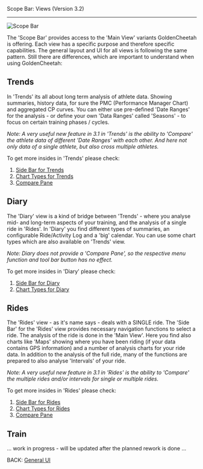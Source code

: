 Scope Bar: Views (Version 3.2)
***

![Scope Bar](https://raw.githubusercontent.com/GoldenCheetah/GoldenCheetah/master/doc/wiki/ScopeBar_Views.jpg)

The 'Scope Bar' provides access to the 'Main View' variants GoldenCheetah is offering. Each view has a specific purpose and therefore specific capabilities. The general layout and UI for all views is following the same pattern. Still there are differences, which are important to understand when using GoldenCheetah:

## Trends

In 'Trends' its all about long term analysis of athlete data. Showing summaries, history data, for sure the PMC (Performance Manager Chart) and aggregated CP curves. You can either use pre-defined 'Date Ranges' for the analysis - or define your own 'Data Ranges' called 'Seasons' - to focus on certain training phases / cycles.

_Note: A very useful new feature in 3.1 in 'Trends' is the ability to 'Compare' the athlete data of different 'Date Ranges' with each other. And here not only data of a single athlete, but also cross multiple athletes._

To get more insides in 'Trends' please check:

1. [Side Bar for Trends](https://github.com/GoldenCheetah/GoldenCheetah/wiki/UG_Side-Bar_Trends-view)
2. [Chart Types for Trends](https://github.com/GoldenCheetah/GoldenCheetah/wiki/UG_ChartTypes_Trends)
3. [Compare Pane](https://github.com/GoldenCheetah/GoldenCheetah/wiki/UG_Compare-Pane_General)

## Diary

The 'Diary' view is a kind of bridge between 'Trends' - where you analyse mid- and long-term aspects of your training, and the analysis of a single ride in 'Rides'. In 'Diary' you find different types of summaries, an configurable Ride/Activity Log and a 'big' calendar. You can use some chart types which are also available on 'Trends' view.

_Note: Diary does not provide a 'Compare Pane', so the respective menu function and tool bar button has no effect._

To get more insides in 'Diary' please check:

1. [Side Bar for Diary](https://github.com/GoldenCheetah/GoldenCheetah/wiki/UG_Side-Bar_Diary-view)
2. [Chart Types for Diary](https://github.com/GoldenCheetah/GoldenCheetah/wiki/UG_ChartTypes_Diary)

## Rides

The 'Rides' view - as it's name says - deals with a SINGLE ride. The 'Side Bar' for the 'Rides' view provides necessary navigation functions to select a ride. The analysis of the ride is done in the 'Main View'. Here you find also charts like 'Maps' showing where you have been riding (if your data contains GPS information) and a number of analysis charts for your ride data. In addition to the analysis of the full ride, many of the functions are prepared to also analyse 'Intervals' of your ride. 

_Note: A very useful new feature in 3.1 in 'Rides' is the ability to 'Compare' the multiple rides and/or intervals for single or multiple rides._

To get more insides in 'Rides' please check:

1. [Side Bar for Rides](https://github.com/GoldenCheetah/GoldenCheetah/wiki/UG_Side-Bar_Rides-view)
2. [Chart Types for Rides](https://github.com/GoldenCheetah/GoldenCheetah/wiki/UG_ChartTypes_Rides)
3. [Compare Pane](https://github.com/GoldenCheetah/GoldenCheetah/wiki/UG_Compare-Pane_General)

## Train

... work in progress - will be updated after the planned rework is done ...

BACK: [General UI](https://github.com/GoldenCheetah/GoldenCheetah/wiki/UG_General_UI-Layout-and-terminology)